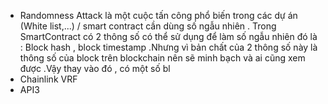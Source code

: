 - Randomness Attack là một cuộc tấn công phổ biến trong các dự án (White list,...) / smart contract cần dùng số ngẫu nhiên . Trong SmartContract có 2 thông số có thể sử dụng để làm số ngẫu nhiên đó là : Block hash , block timestamp .Nhưng vì bản chất của 2 thông số này là thông số của block trên blockchain nên sẽ minh bạch và ai cũng xem được .Vậy thay vào đó , có một số bl
- Chainlink VRF
- API3 